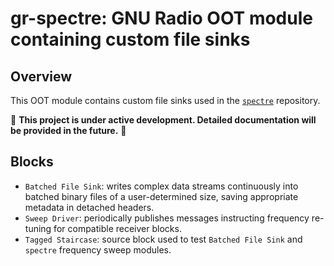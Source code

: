 # gr-spectre: GNU Radio OOT module containing custom file sinks

## Overview
This OOT module contains custom file sinks used in the [`spectre`](https://github.com/jcfitzpatrick12/spectre) repository. 

📢 **This project is under active development. Detailed documentation will be provided in the future.**  📢 

## Blocks

- ```Batched File Sink```: writes complex data streams continuously into batched binary files of a user-determined size, saving appropriate metadata in detached headers.
- ```Sweep Driver```: periodically publishes messages instructing frequency re-tuning for compatible receiver blocks.
- ```Tagged Staircase```: source block used to test ```Batched File Sink``` and ```spectre``` frequency sweep modules.





